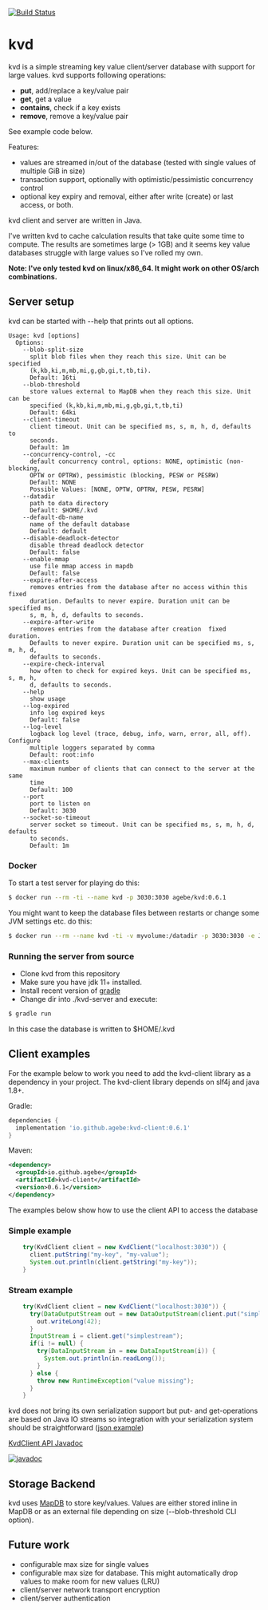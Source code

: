 [![Build Status](https://app.travis-ci.com/agebe/kvd.svg?branch=main)](https://app.travis-ci.com/github/agebe/kvd/builds)

# kvd

kvd is a simple streaming key value client/server database with support for large values. kvd supports following operations:

* **put**, add/replace a key/value pair
* **get**, get a value
* **contains**, check if a key exists
* **remove**, remove a key/value pair

See example code below.

Features:
* values are streamed in/out of the database (tested with single values of multiple GiB in size)
* transaction support, optionally with optimistic/pessimistic concurrency control
* optional key expiry and removal, either after write (create) or last access, or both.

kvd client and server are written in Java.

I've written kvd to cache calculation results that take quite some time to compute. The results are sometimes large (> 1GB) and it seems key value databases struggle with large values so I've rolled my own.

**Note: I've only tested kvd on linux/x86_64. It might work on other OS/arch combinations.**

## Server setup

kvd can be started with --help that prints out all options.

```
Usage: kvd [options]
  Options:
    --blob-split-size
      split blob files when they reach this size. Unit can be specified 
      (k,kb,ki,m,mb,mi,g,gb,gi,t,tb,ti). 
      Default: 16ti
    --blob-threshold
      store values external to MapDB when they reach this size. Unit can be 
      specified (k,kb,ki,m,mb,mi,g,gb,gi,t,tb,ti)
      Default: 64ki
    --client-timeout
      client timeout. Unit can be specified ms, s, m, h, d, defaults to 
      seconds. 
      Default: 1m
    --concurrency-control, -cc
      default concurrency control, options: NONE, optimistic (non-blocking, 
      OPTW or OPTRW), pessimistic (blocking, PESW or PESRW)
      Default: NONE
      Possible Values: [NONE, OPTW, OPTRW, PESW, PESRW]
    --datadir
      path to data directory
      Default: $HOME/.kvd
    --default-db-name
      name of the default database
      Default: default
    --disable-deadlock-detector
      disable thread deadlock detector
      Default: false
    --enable-mmap
      use file mmap access in mapdb
      Default: false
    --expire-after-access
      removes entries from the database after no access within this fixed 
      duration. Defaults to never expire. Duration unit can be specified ms, 
      s, m, h, d, defaults to seconds.
    --expire-after-write
      removes entries from the database after creation  fixed duration. 
      Defaults to never expire. Duration unit can be specified ms, s, m, h, d, 
      defaults to seconds.
    --expire-check-interval
      how often to check for expired keys. Unit can be specified ms, s, m, h, 
      d, defaults to seconds.
    --help
      show usage
    --log-expired
      info log expired keys
      Default: false
    --log-level
      logback log level (trace, debug, info, warn, error, all, off). Configure 
      multiple loggers separated by comma
      Default: root:info
    --max-clients
      maximum number of clients that can connect to the server at the same 
      time 
      Default: 100
    --port
      port to listen on
      Default: 3030
    --socket-so-timeout
      server socket so timeout. Unit can be specified ms, s, m, h, d, defaults 
      to seconds.
      Default: 1m
```

### Docker

To start a test server for playing do this:
```bash
$ docker run --rm -ti --name kvd -p 3030:3030 agebe/kvd:0.6.1
```

You might want to keep the database files between restarts or change some JVM settings etc. do this:
```bash
$ docker run --rm --name kvd -ti -v myvolume:/datadir -p 3030:3030 -e JAVA_OPTS="-verbose:gc" agebe/kvd:0.6.1 --datadir /datadir
```

### Running the server from source

* Clone kvd from this repository
* Make sure you have jdk 11+ installed.
* Install recent version of [gradle](https://gradle.org/releases/)
* Change dir into ./kvd-server and execute:
```bash
$ gradle run
```
In this case the database is written to $HOME/.kvd

## Client examples

For the example below to work you need to add the kvd-client library as a dependency in your project. The kvd-client library depends on slf4j and java 1.8+.

Gradle:
```gradle
dependencies {
  implementation 'io.github.agebe:kvd-client:0.6.1'
}
```

Maven:
```xml
<dependency>
  <groupId>io.github.agebe</groupId>
  <artifactId>kvd-client</artifactId>
  <version>0.6.1</version>
</dependency>
```

The examples below show how to use the client API to access the database

### Simple example
```java
    try(KvdClient client = new KvdClient("localhost:3030")) {
      client.putString("my-key", "my-value");
      System.out.println(client.getString("my-key"));
    }
```

### Stream example
```java
    try(KvdClient client = new KvdClient("localhost:3030")) {
      try(DataOutputStream out = new DataOutputStream(client.put("simplestream"))) {
        out.writeLong(42);
      }
      InputStream i = client.get("simplestream");
      if(i != null) {
        try(DataInputStream in = new DataInputStream(i)) {
          System.out.println(in.readLong());
        }
      } else {
        throw new RuntimeException("value missing");
      }
    }
```

kvd does not bring its own serialization support but put- and get-operations are based on Java IO streams so integration with your serialization system should be straightforward ([json example](https://github.com/agebe/kvd/blob/main/kvd-server/src/test/java/kvd/test/JsonTest.java))

[KvdClient API Javadoc](https://javadoc.io/doc/io.github.agebe/kvd-client/latest/kvd/client/KvdClient.html)

[![javadoc](https://javadoc.io/badge2/io.github.agebe/kvd-client/javadoc.svg)](https://javadoc.io/doc/io.github.agebe/kvd-client)

## Storage Backend
kvd uses [MapDB](https://mapdb.org/) to store key/values. Values are either stored inline in MapDB or as an external file depending on size (--blob-threshold CLI option).

## Future work
* configurable max size for single values
* configurable max size for database. This might automatically drop values to make room for new values (LRU)
* client/server network transport encryption
* client/server authentication
